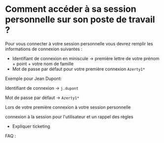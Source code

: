 

# Comment accéder à sa session personnelle sur son poste de travail ? 

Pour vous connecter à votre session personnelle vous devrez remplir les informations de connexion suivantes : 
- Identifiant de connexion en miniscule → première lettre de votre prénom + point + votre nom de famille 
- Mot de passe par défaut pour votre première connexion `Azerty1*`

Exemple pour Jean Dupont:

Identifiant de connexion → `j.dupont`

Mot de passe par défaut → `Azerty1*`


 
Lors de votre première connexion à votre session personnelle 

connexion à la session pour l'utilisateur et un rappel des règles 
+ Expliquer ticketing 



FAQ :
